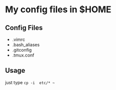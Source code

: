 My config files in $HOME
===

Config Files
---

- .vimrc
- .bash_aliases
- .gitconfig
- .tmux.conf

Usage
---

just type `cp -i  etc/* ~`
